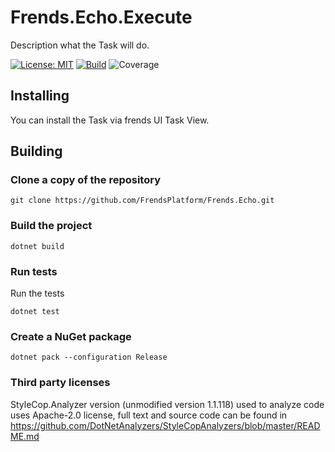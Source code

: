 # Frends.Echo.Execute

Description what the Task will do.

[![License: MIT](https://img.shields.io/badge/License-MIT-green.svg)](https://opensource.org/licenses/MIT)
[![Build](https://github.com/FrendsPlatform/Frends.Echo/actions/workflows/Execute_build_and_test_on_main.yml/badge.svg)](https://github.com/FrendsPlatform/Frends.Echo/actions)
![Coverage](https://app-github-custom-badges.azurewebsites.net/Badge?key=FrendsPlatform/Frends.Echo/Frends.Echo.Execute|main)

## Installing

You can install the Task via frends UI Task View.

## Building

### Clone a copy of the repository

`git clone https://github.com/FrendsPlatform/Frends.Echo.git`

### Build the project

`dotnet build`

### Run tests

Run the tests

`dotnet test`

### Create a NuGet package

`dotnet pack --configuration Release`

### Third party licenses

StyleCop.Analyzer version (unmodified version 1.1.118) used to analyze code uses Apache-2.0 license, full text and
source code can be found in https://github.com/DotNetAnalyzers/StyleCopAnalyzers/blob/master/README.md
